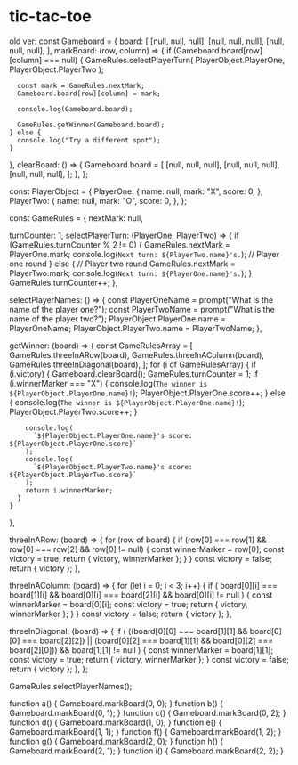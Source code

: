 # tic-tac-toe

old ver:
const Gameboard = {
board: [
[null, null, null],
[null, null, null],
[null, null, null],
],
markBoard: (row, column) => {
if (Gameboard.board[row][column] === null) {
GameRules.selectPlayerTurn(
PlayerObject.PlayerOne,
PlayerObject.PlayerTwo
);

      const mark = GameRules.nextMark;
      Gameboard.board[row][column] = mark;

      console.log(Gameboard.board);

      GameRules.getWinner(Gameboard.board);
    } else {
      console.log("Try a different spot");
    }

},
clearBoard: () => {
Gameboard.board = [
[null, null, null],
[null, null, null],
[null, null, null],
];
},
};

const PlayerObject = {
PlayerOne: {
name: null,
mark: "X",
score: 0,
},
PlayerTwo: {
name: null,
mark: "O",
score: 0,
},
};

const GameRules = {
nextMark: null,

turnCounter: 1,
selectPlayerTurn: (PlayerOne, PlayerTwo) => {
if (GameRules.turnCounter % 2 != 0) {
GameRules.nextMark = PlayerOne.mark;
console.log(`Next turn: ${PlayerTwo.name}'s.`);
// Player one round
} else {
// Player two round
GameRules.nextMark = PlayerTwo.mark;
console.log(`Next turn: ${PlayerOne.name}'s.`);
}
GameRules.turnCounter++;
},

selectPlayerNames: () => {
const PlayerOneName = prompt("What is the name of the player one?");
const PlayerTwoName = prompt("What is the name of the player two?");
PlayerObject.PlayerOne.name = PlayerOneName;
PlayerObject.PlayerTwo.name = PlayerTwoName;
},

getWinner: (board) => {
const GameRulesArray = [
GameRules.threeInARow(board),
GameRules.threeInAColumn(board),
GameRules.threeInDiagonal(board),
];
for (i of GameRulesArray) {
if (i.victory) {
Gameboard.clearBoard();
GameRules.turnCounter = 1;
if (i.winnerMarker === "X") {
console.log(`The winner is ${PlayerObject.PlayerOne.name}!`);
PlayerObject.PlayerOne.score++;
} else {
console.log(`The winner is ${PlayerObject.PlayerOne.name}!`);
PlayerObject.PlayerTwo.score++;
}

        console.log(
          `${PlayerObject.PlayerOne.name}'s score: ${PlayerObject.PlayerOne.score}`
        );
        console.log(
          `${PlayerObject.PlayerTwo.name}'s score: ${PlayerObject.PlayerTwo.score}`
        );
        return i.winnerMarker;
      }
    }

},

threeInARow: (board) => {
for (row of board) {
if (row[0] === row[1] && row[0] === row[2] && row[0] != null) {
const winnerMarker = row[0];
const victory = true;
return { victory, winnerMarker };
}
}
const victory = false;
return { victory };
},

threeInAColumn: (board) => {
for (let i = 0; i < 3; i++) {
if (
board[0][i] === board[1][i] &&
board[0][i] === board[2][i] &&
board[0][i] != null
) {
const winnerMarker = board[0][i];
const victory = true;
return { victory, winnerMarker };
}
}
const victory = false;
return { victory };
},

threeInDiagonal: (board) => {
if (
((board[0][0] === board[1][1] && board[0][0] === board[2][2]) ||
(board[0][2] === board[1][1] && board[0][2] === board[2][0])) &&
board[1][1] != null
) {
const winnerMarker = board[1][1];
const victory = true;
return { victory, winnerMarker };
}
const victory = false;
return { victory };
},
};

GameRules.selectPlayerNames();

function a() {
Gameboard.markBoard(0, 0);
}
function b() {
Gameboard.markBoard(0, 1);
}
function c() {
Gameboard.markBoard(0, 2);
}
function d() {
Gameboard.markBoard(1, 0);
}
function e() {
Gameboard.markBoard(1, 1);
}
function f() {
Gameboard.markBoard(1, 2);
}
function g() {
Gameboard.markBoard(2, 0);
}
function h() {
Gameboard.markBoard(2, 1);
}
function i() {
Gameboard.markBoard(2, 2);
}
